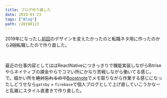 ```yaml
---
title: ブログ作り直した
date: 2019-01-23
tags: ["Blog"]
path: /20190123
---
```


2019年になったし[前回](https://t0m0120.github.io/recolog/)のデザインを変えたかったのと転職ネタ用に作ったのから~~2回~~転職したので作り直した。

<br>

最近の仕事内容としてははReactNativeにつきっきりで機能実装しながらBitriseやらネイティブの課金やらでコマい所にかなり苦戦しながら働いてる感じ。  
で。細かい所を~~絶対忘れるので~~[Boostnote](https://boostnote.io/ja/)でメモ取りながら作業する感じになったしどうせなら`gatsby` + `firebase`で個人ブログとして上げ直していこうかなーと乱雑にスタイル直書きで作り直した。

<br>